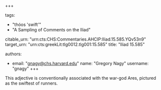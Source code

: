 +++

tags:
- "thóos &#39;swift&#39;"
- "A Sampling of Comments on the Iliad"

citable_urn: "urn:cts:CHS:Commentaries.AHCIP:Iliad.15.585.YQv53n9"
target_urn: "urn:cts:greekLit:tlg0012.tlg001:15.585"
title: "Iliad 15.585"

authors:
- email: "gnagy@chs.harvard.edu"
  name: "Gregory Nagy"
  username: "gnagy"
+++

<p>This adjective is conventionally associated with the war-god Ares, pictured as the swiftest of runners.  </p>